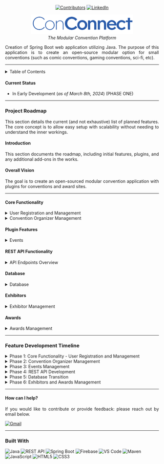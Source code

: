 <a name="readme-top"></a>


<div align="center">

[![Contributors][contributors-shield]][contributors-url] [![LinkedIn][linkedin-shield]][linkedin-url]

</div>
<div align="center">

![conconnect_logo.png](src%2Fmain%2Fresources%2Fstatic%2Fconconnect_logo.png)
<br><i>The Modular Convention Platform</i>
</div>



  <div align="justify">
    Creation of Spring Boot web application utilizing Java. The purpose of this application is to create an open-source modular option for small conventions (such as comic conventions, gaming conventions, sci-fi, etc).
</div>

<hr>

<details>
<summary>
Table of Contents
</summary>

- [Current Status](#current-status)
- [Project Roadmap](#project-roadmap)
  - [Introduction](#introduction)
  - [Overall Vision](#overall-vision)
  - [Core Functionality](#core-functionality)
  - [Plugin Features](#plugin-features)
  - [REST API Functionality](#rest-api-functionality)
  - [Database](#database)
  - [Exhibitors](#exhibitors)
  - [Awards](#awards)
- [Feature Development Timeline](#feature-development-timeline)
- [How can I help](#how-can-I-help)
- [Built With](#built-with)

</details>

#### Current Status
- In Early Development (<i>as of March 8th, 2024</i>) (PHASE ONE)

<hr>



### Project Roadmap
<div align="justify">
This section details the current (and not exhaustive) list of planned features. The core concept is to allow easy setup with scalability without needing to understand the inner workings.

#### Introduction
This section documents the roadmap, including initial features, plugins, and any additional add-ons in the works.

#### Overall Vision
The goal is to create an open-sourced modular convention application with plugins for conventions and award sites.

</div>

<hr>

#### Core Functionality

<details><summary>User Registration and Management</summary>

- [ ] **User Registration**
  - [ ] User Creation (via REST API: `POST /api/user`)
  - [ ] User Login (via REST API: `POST /api/auth/login`)
  - [ ] **User Password Encryption**
    - [ ] Custom Username: Check to ensure the username does not exist (via REST API: `GET /api/user/{username}/exists`).
    - [ ] Create user in the database (via REST API: `POST /api/user`).
    - [ ] Hash password/security features.
    - [ ] Include user data fields: First Name, Last Name, Pronouns, Email Address, Password (with confirmation), Mailing Address, Phone Number.
    - [ ] Sign-up button to submit registration (triggers the REST API).
- [ ] **User Profile Maintenance**
  - [ ] Profile landing page (via REST API: `GET /api/user/{userId}`).
  - [ ] Ability to change password, update pronouns, add/update profile picture (via REST API: `PUT /api/user/{userId}`).
  - [ ] Update mailing address and phone number (via REST API: `PUT /api/user/{userId}/update-address`).
- [ ] **User Roles**
  - [ ] Add custom roles (via REST API: `POST /api/user/roles`).
  - [ ] Set permissions of custom roles (via REST API: `PUT /api/user/roles/{roleId}/permissions`).
  - [ ] Dropdown with roles and associated permissions (via REST API: `GET /api/user/roles`).

</details>

<details><summary>Convention Organizer Management</summary>

- [ ] **Assign Locations to Events**
  - [ ] Manage and assign event locations (via REST API: `PUT /api/event/{eventId}/location`).
- [ ] **Assign Exhibitors to Booth Locations**
  - [ ] Assign exhibitors to specific booth locations (via REST API: `POST /api/exhibitor/{exhibitorId}/assign-booth`).
- [ ] **Approve Events**
  - [ ] Admin functionality for approving event requests (via REST API: `PUT /api/event/{eventId}/approve`).

</details>

#### Plugin Features

<details><summary>Events</summary>

- [ ] **Create Events** (via REST API: `POST /api/event`)
- [ ] **Modify Events** (via REST API: `PUT /api/event/{eventId}`)
- [ ] **Delete Events** (via REST API: `DELETE /api/event/{eventId}`)
- [ ] **Electronic Event Tickets** (via REST API: `GET /api/event/{eventId}/tickets`)
  - [ ] Attach electronic tickets to user badges (via REST API: `POST /api/tickets/{ticketId}/attach-to-badge`).
- [ ] **QR Codes for Event (Attendee)**
  - [ ] Generate and manage QR codes for electronic tickets (via REST API: `GET /api/event/{eventId}/qr-code`).
- [ ] **Printed Event Tickets**
  - [ ] Provide options for printing event tickets (via REST API: `GET /api/event/{eventId}/print-tickets`).
- [ ] **QR Code Scanner for Event (Organizers)**
  - [ ] Dashboard for organizers to scan QR codes; ability to see who is still missing in real-time (via REST API: `GET /api/event/{eventId}/attendees`).
- [ ] **Payments**
  - [ ] Integration with various payment systems for processing transactions (via REST API: `POST /api/payment`).

</details>

#### REST API Functionality
<details><summary>API Endpoints Overview</summary>

- [ ] **Users**
  - [ ] `GET /api/user` - Get all users.
  - [ ] `GET /api/user/{userId}` - Get user by ID.
  - [ ] `POST /api/user` - Create a new user.
  - [ ] `PUT /api/user/{userId}` - Update an existing user.
  - [ ] `DELETE /api/user/{userId}` - Delete a user.

- [ ] **Authentication**
  - [ ] `POST /api/auth/login` - Authenticate user credentials and return a token.
  - [ ] `POST /api/auth/logout` - Invalidate user session/token.

- [ ] **Events**
  - [ ] `GET /api/event` - Get all events.
  - [ ] `GET /api/event/{eventId}` - Get event details by ID.
  - [ ] `POST /api/event` - Create a new event.
  - [ ] `PUT /api/event/{eventId}` - Update an event.
  - [ ] `DELETE /api/event/{eventId}` - Delete an event.
  - [ ] `GET /api/search` - Search for events based on specific fields and criteria.
    - **Query Parameters**:
      - `entity`: The type of entity to search (e.g., `event`).
      - `field`: The field to search (e.g., `shortDescription`).
      - `contains`: The value to search for (e.g., part of the `shortDescription`).
    - **Example**: `/api/search?entity=event&field=shortDescription&contains=dog`


- [ ] **Tickets**
  - [ ] `GET /api/event/{eventId}/tickets` - Get tickets for an event.
  - [ ] `POST /api/tickets/{ticketId}/attach-to-badge` - Attach tickets to user badge.

- [ ] **Payments**
  - [ ] `POST /api/payment` - Process a payment for an event or service.

</details>

#### Database

<details><summary>Database</summary>

- [ ] **Firebase Plugin** (via REST API: interacts with Firebase for user and event data)
  - [ ] `GET /api/event` to retrieve events from Firebase.
  - [ ] `POST /api/event` to create a new event in Firebase.
- [ ] **MySQL Plugin** (via REST API: interacts with MySQL for user and event data)
  - [ ] Similar endpoints available for MySQL-based operations.

</details>

#### Exhibitors
<details><summary>Exhibitor Management</summary>

- [ ] **Automated QR Code Creation** (via REST API: `POST /api/exhibitor/{exhibitorId}/qr-code`)
- [ ] **QR Code Scanner** (via REST API: `GET /api/exhibitor/{exhibitorId}/scan`)
- [ ] **Exhibitor Profile**
  - [ ] View and manage exhibitor profiles (via REST API: `GET /api/exhibitor/{exhibitorId}`)
  - [ ] Update exhibitor details (via REST API: `PUT /api/exhibitor/{exhibitorId}`)
- [ ] Tools and systems for managing exhibitor information and activities (via REST API: `POST /api/exhibitor`).

</details>

#### Awards
<details><summary>Awards Management</summary>

- [ ] **Categories** (via REST API: `GET /api/awards/categories`)
- [ ] **Nominations** (via REST API: `POST /api/awards/{categoryId}/nomination`)
- [ ] **Voting** (via REST API: `POST /api/awards/{awardId}/vote`)

</details>

<hr>


### Feature Development Timeline
  
<details><summary>Phase 1: Core Functionality - User Registration and Management</summary>
  
- Implement REST APIs for User Creation, Login, Username Validation, and Password Encryption.
- Develop User Profile APIs for retrieval and updates.
- Implement User Roles with custom role management and permissions.
</details>

<details>
<summary>Phase 2: Convention Organizer Management</summary>

- Assign event locations and exhibitors to booths.
- Add event approval functionality for admins.
</details>

<details>
<summary>Phase 3: Events Management</summary>
  
- Create, modify, delete events, and manage tickets.
- Integrate QR code generation and scanning.
- Add payment integration.
</details>

<details>
<summary>Phase 4: REST API Development</summary>
  
- Finalize all REST API endpoints.
- Add search functionality.
</details>

<details>
<summary>Phase 5: Database Transition</summary>
  
- Transition from Firebase to MySQL for scalability.
</details>

<details>
<summary>Phase 6: Exhibitors and Awards Management</summary>
  
- Develop exhibitor management features.
- Add awards categories, nominations, and voting.

</details>

<hr>

#### How can I help?
<div align="justify">
If you would like to contribute or provide feedback: please reach out by email below.</div>

[![Gmail](https://img.shields.io/badge/Gmail-EA4335.svg?style=for-the-badge&logo=gmail&logoColor=white)](mailto:akiraka@gmail.com)

<hr>

### Built With


![Java](https://img.shields.io/badge/java-%23ED8B00.svg?style=for-the-badge&logo=openjdk&logoColor=white)
![REST API](https://img.shields.io/badge/REST%20API-005571.svg?style=for-the-badge&logo=api&logoColor=white)
![Spring Boot](https://img.shields.io/badge/Spring%20Boot-6DB33F.svg?style=for-the-badge&logo=Spring-Boot&logoColor=white)
![Firebase](https://img.shields.io/badge/Firebase-FFCA28.svg?style=for-the-badge&logo=Firebase&logoColor=black)
![VS Code](https://img.shields.io/badge/Visual%20Studio%20Code-007ACC.svg?style=for-the-badge&logo=Visual-Studio-Code&logoColor=white)
![Maven](https://img.shields.io/badge/Apache%20Maven-C71A36.svg?style=for-the-badge&logo=Apache-Maven&logoColor=white)
![JavaScript](https://img.shields.io/badge/JavaScript-F7DF1E.svg?style=for-the-badge&logo=JavaScript&logoColor=black)
![HTML5](https://img.shields.io/badge/HTML5-E34F26.svg?style=for-the-badge&logo=HTML5&logoColor=white)
![CSS3](https://img.shields.io/badge/CSS3-1572B6.svg?style=for-the-badge&logo=CSS3&logoColor=white)




[contributors-shield]: https://img.shields.io/github/contributors/mriffey1/ConventionWebApp.svg?style=for-the-badge
[Java]: https://img.shields.io/badge/Java-ED8B00?style=for-the-badge&logo=java&logoColor=white
[contributors-url]: https://github.com/mriffey1/ConventionWebApp/graphs/contributors
[forks-shield]: https://img.shields.io/github/forks/mriffey1/ConventionWebApp.svg?style=for-the-badge
[forks-url]: https://github.com/mriffey1/ConventionWebApp/network/members
[stars-shield]: https://img.shields.io/github/stars/mriffey1/ConventionWebApp.svg?style=for-the-badge
[stars-url]: https://github.com/mriffey1/ConventionWebApp/stargazers
[issues-shield]: https://img.shields.io/github/issues/mriffey1/ConventionWebApp.svg?style=for-the-badge
[issues-url]: https://github.com/mriffey1/ConventionWebApp/issues
[license-shield]: https://img.shields.io/github/license/mriffey1/ConventionWebApp.svg?style=for-the-badge
[license-url]: https://github.com/mriffey1/ConventionWebApp/blob/master/LICENSE.txt
[linkedin-shield]: https://img.shields.io/badge/-LinkedIn-black.svg?style=for-the-badge&logo=linkedin&colorB=555
[linkedin-url]: https://linkedin.com/in/mriffey
[product-screenshot]: images/screenshot.png
[Next.js]: https://img.shields.io/badge/next.js-000000?style=for-the-badge&logo=nextdotjs&logoColor=white
[Next-url]: https://nextjs.org/
[React.js]: https://img.shields.io/badge/React-20232A?style=for-the-badge&logo=react&logoColor=61DAFB
[React-url]: https://reactjs.org/
[Vue.js]: https://img.shields.io/badge/Vue.js-35495E?style=for-the-badge&logo=vuedotjs&logoColor=4FC08D
[Vue-url]: https://vuejs.org/
[Angular.io]: https://img.shields.io/badge/Angular-DD0031?style=for-the-badge&logo=angular&logoColor=white
[Angular-url]: https://angular.io/
[Svelte.dev]: https://img.shields.io/badge/Svelte-4A4A55?style=for-the-badge&logo=svelte&logoColor=FF3E00
[Svelte-url]: https://svelte.dev/
[Laravel.com]: https://img.shields.io/badge/Laravel-FF2D20?style=for-the-badge&logo=laravel&logoColor=white
[Laravel-url]: https://laravel.com
[Bootstrap.com]: https://img.shields.io/badge/Bootstrap-563D7C?style=for-the-badge&logo=bootstrap&logoColor=white
[Bootstrap-url]: https://getbootstrap.com
[JQuery.com]: https://img.shields.io/badge/jQuery-0769AD?style=for-the-badge&logo=jquery&logoColor=white
[JQuery-url]: https://jquery.com 
